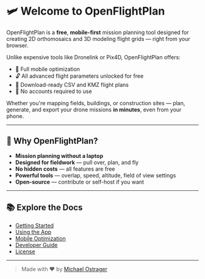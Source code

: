 # 🛩️ Welcome to OpenFlightPlan

OpenFlightPlan is a **free**, **mobile-first** mission planning tool designed for creating 2D orthomosaics and 3D modeling flight grids — right from your browser.

Unlike expensive tools like Dronelink or Pix4D, OpenFlightPlan offers:

- 📱 Full mobile optimization
- 🔓 All advanced flight parameters unlocked for free
- 💾 Download-ready CSV and KMZ flight plans
- 🚫 No accounts required to use

Whether you're mapping fields, buildings, or construction sites — plan, generate, and export your drone missions **in minutes**, even from your phone.

---

## 🚀 Why OpenFlightPlan?

- **Mission planning without a laptop**  
- **Designed for fieldwork** — pull over, plan, and fly
- **No hidden costs** — all features are free
- **Powerful tools** — overlap, speed, altitude, field of view settings
- **Open-source** — contribute or self-host if you want

---

## 📚 Explore the Docs

- [Getting Started](getting-started.md)
- [Using the App](using-the-app.md)
- [Mobile Optimization](mobile.md)
- [Developer Guide](developer-guide.md)
- [License](license.md)

---

> Made with ❤️ by [Michael Ostrager](https://www.linkedin.com/in/michaelostrager)
